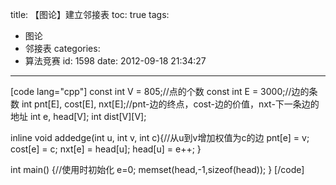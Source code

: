 title: 【图论】建立邻接表
toc: true
tags:
  - 图论
  - 邻接表
categories:
  - 算法竞赛
id: 1598
date: 2012-09-18 21:34:27
---

[code lang="cpp"]
const int V = 805;//点的个数
const int E = 3000;//边的条数
int pnt[E], cost[E], nxt[E];//pnt-边的终点，cost-边的价值，nxt-下一条边的地址
int e, head[V];
int dist[V][V]; 

inline void addedge(int u, int v, int c){//从u到v增加权值为c的边
    pnt[e] = v; cost[e] = c; nxt[e] = head[u]; head[u] = e++;
}

int main()
{//使用时初始化
    e=0;
    memset(head,-1,sizeof(head));
}
[/code]